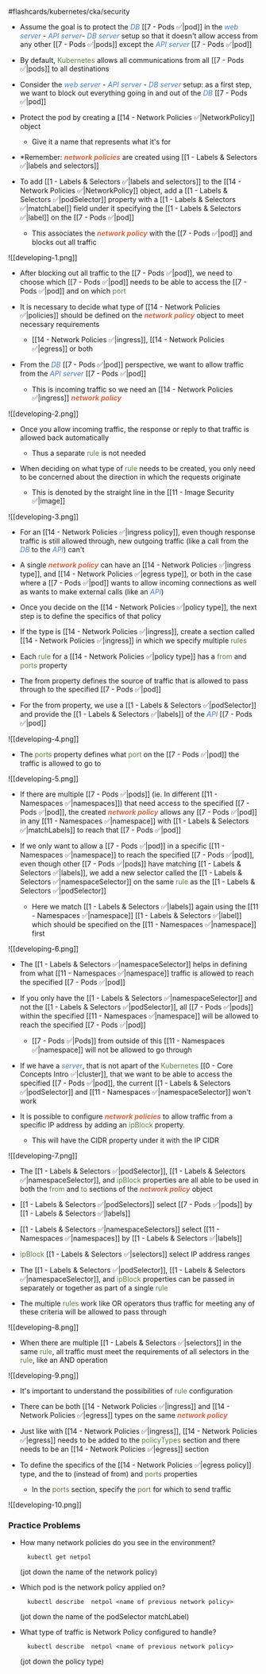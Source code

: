 #flashcards/kubernetes/cka/security

- Assume the goal is to protect the <i><span style="color:#477bbe">DB</span></i> [[7 - Pods ✅|pod]] in the <i><span style="color:#477bbe">web server</span></i> - <i><span style="color:#477bbe">API server</span></i>- <i><span style="color:#477bbe">DB server</span></i> setup so that it doesn't allow access from any other [[7 - Pods ✅|pods]] except the <i><span style="color:#477bbe">API server</span></i> [[7 - Pods ✅|pod]]

- By default, <span style="color:#5c7e3e">Kubernetes</span> allows all communications from all [[7 - Pods ✅|pods]] to all destinations

- Consider the <i><span style="color:#477bbe">web server</span></i> - <i><span style="color:#477bbe">API server</span></i> - <i><span style="color:#477bbe">DB server</span></i> setup: as a first step, we want to block out everything going in and out of the <i><span style="color:#477bbe">DB</span></i> [[7 - Pods ✅|pod]]

- Protect the pod by creating a [[14 - Network Policies ✅|NetworkPolicy]] object
	- Give it a name that represents what it's for

- *Remember: <b><i><span style="color:#d46644">network policies</span></i></b> are created using [[1 - Labels & Selectors ✅|labels and selectors]]

- To add [[1 - Labels & Selectors ✅|labels and selectors]] to the [[14 - Network Policies ✅|NetworkPolicy]] object, add a [[1 - Labels & Selectors ✅|podSelector]] property with a [[1 - Labels & Selectors ✅|matchLabel]] field under it specifying the [[1 - Labels & Selectors ✅|label]] on the [[7 - Pods ✅|pod]]
	- This associates the <b><i><span style="color:#d46644">network policy</span></i></b> with the [[7 - Pods ✅|pod]] and blocks out all traffic

![[developing-1.png]]

- After blocking out all traffic to the [[7 - Pods ✅|pod]], we need to choose which [[7 - Pods ✅|pod]] needs to be able to access the [[7 - Pods ✅|pod]] and on which <span style="color:#5c7e3e">port</span>

- It is necessary to decide what type of [[14 - Network Policies ✅|policies]] should be defined on the <b><i><span style="color:#d46644">network policy</span></i></b> object to meet necessary requirements
	- [[14 - Network Policies ✅|ingress]], [[14 - Network Policies ✅|egress]] or both

- From the <i><span style="color:#477bbe">DB</span></i> [[7 - Pods ✅|pod]] perspective, we want to allow traffic from the <i><span style="color:#477bbe">API server</span></i> [[7 - Pods ✅|pod]]
	- This is incoming traffic so we need an [[14 - Network Policies ✅|ingress]] <b><i><span style="color:#d46644">network policy</span></i></b>

![[developing-2.png]]

- Once you allow incoming traffic, the response or reply to that traffic is allowed back automatically
	- Thus a separate <span style="color:#5c7e3e">rule</span> is not needed

- When deciding on what type of <span style="color:#5c7e3e">rule</span> needs to be created, you only need to be concerned about the direction in which the requests originate
	- This is denoted by the straight line in the [[11 - Image Security ✅|image]]

![[developing-3.png]]

- For an [[14 - Network Policies ✅|ingress policy]], even though response traffic is still allowed through, new outgoing traffic (like a call from the <i><span style="color:#477bbe">DB</span></i> to the <i><span style="color:#477bbe">API</span></i>) can't

- A single <b><i><span style="color:#d46644">network policy</span></i></b> can have an [[14 - Network Policies ✅|ingress type]], and [[14 - Network Policies ✅|egress type]], or both in the case where a [[7 - Pods ✅|pod]] wants to allow incoming connections as well as wants to make external calls (like an <i><span style="color:#477bbe">API</span></i>)

- Once you decide on the [[14 - Network Policies ✅|policy type]], the next step is to define the specifics of that policy

- If the type is [[14 - Network Policies ✅|ingress]], create a section called [[14 - Network Policies ✅|ingress]] in which we specify multiple <span style="color:#5c7e3e">rules</span>

- Each <span style="color:#5c7e3e">rule</span> for a [[14 - Network Policies ✅|policy type]] has a <span style="color:#5c7e3e">from</span> and <span style="color:#5c7e3e">ports</span> property

- The from property defines the source of traffic that is allowed to pass through to the specified [[7 - Pods ✅|pod]]

- For the from property, we use a [[1 - Labels & Selectors ✅|podSelector]] and provide the [[1 - Labels & Selectors ✅|labels]] of the <i><span style="color:#477bbe">API</span></i> [[7 - Pods ✅|pod]]

![[developing-4.png]]

- The <span style="color:#5c7e3e">ports</span> property defines what <span style="color:#5c7e3e">port</span> on the [[7 - Pods ✅|pod]] the traffic is allowed to go to

![[developing-5.png]]

- If there are multiple [[7 - Pods ✅|pods]] (ie. In different [[11 - Namespaces ✅|namespaces]]) that need access to the specified [[7 - Pods ✅|pod]], the created <b><i><span style="color:#d46644">network policy</span></i></b> allows any [[7 - Pods ✅|pod]] in any [[11 - Namespaces ✅|namespace]] with [[1 - Labels & Selectors ✅|matchLabels]] to reach that [[7 - Pods ✅|pod]]

- If we only want to allow a [[7 - Pods ✅|pod]] in a specific [[11 - Namespaces ✅|namespace]] to reach the specified [[7 - Pods ✅|pod]], even though other [[7 - Pods ✅|pods]] have matching [[1 - Labels & Selectors ✅|labels]], we add a new selector called the [[1 - Labels & Selectors ✅|namespaceSelector]] on the same <span style="color:#5c7e3e">rule</span> as the [[1 - Labels & Selectors ✅|podSelector]]
	- Here we match [[1 - Labels & Selectors ✅|labels]] again using the [[11 - Namespaces ✅|namespace]] [[1 - Labels & Selectors ✅|label]] which should be specified on the [[11 - Namespaces ✅|namespace]] first

![[developing-6.png]]

- The [[1 - Labels & Selectors ✅|namespaceSelector]] helps in defining from what [[11 - Namespaces ✅|namespace]] traffic is allowed to reach the specified [[7 - Pods ✅|pod]]

- If you only have the [[1 - Labels & Selectors ✅|namespaceSelector]] and not the [[1 - Labels & Selectors ✅|podSelector]], all [[7 - Pods ✅|pods]] within the specified [[11 - Namespaces ✅|namespace]] will be allowed to reach the specified [[7 - Pods ✅|pod]]
	- [[7 - Pods ✅|Pods]] from outside of this [[11 - Namespaces ✅|namespace]] will not be allowed to go through

- If we have a <i><span style="color:#477bbe">server</span></i>, that is not apart of the <span style="color:#5c7e3e">Kubernetes</span> [[0 - Core Concepts Intro ✅|cluster]], that we want to be able to access the specified [[7 - Pods ✅|pod]], the current [[1 - Labels & Selectors ✅|podSelector]] and [[11 - Namespaces ✅|namespaceSelector]] won't work

- It is possible to configure <b><i><span style="color:#d46644">network policies</span></i></b> to allow traffic from a specific IP address by adding an <span style="color:#5c7e3e">ipBlock</span> property.
	- This will have the CIDR property under it with the IP CIDR

![[developing-7.png]]

- The [[1 - Labels & Selectors ✅|podSelector]], [[1 - Labels & Selectors ✅|namespaceSelector]], and <span style="color:#5c7e3e">ipBlock</span> properties are all able to be used in both the <span style="color:#5c7e3e">from</span> and <span style="color:#5c7e3e">to</span> sections of the <b><i><span style="color:#d46644">network policy</span></i></b> object

- [[1 - Labels & Selectors ✅|podSelectors]] select [[7 - Pods ✅|pods]] by [[1 - Labels & Selectors ✅|labels]]

- [[1 - Labels & Selectors ✅|namespaceSelectors]] select [[11 - Namespaces ✅|namespaces]] by [[1 - Labels & Selectors ✅|labels]]

- <span style="color:#5c7e3e">ipBlock</span> [[1 - Labels & Selectors ✅|selectors]] select IP address ranges

- The [[1 - Labels & Selectors ✅|podSelector]], [[1 - Labels & Selectors ✅|namespaceSelector]], and <span style="color:#5c7e3e">ipBlock</span> properties can be passed in separately or together as part of a single <span style="color:#5c7e3e">rule</span>

- The multiple <span style="color:#5c7e3e">rules</span> work like OR operators thus traffic for meeting any of these criteria will be allowed to pass through

![[developing-8.png]]

- When there are multiple [[1 - Labels & Selectors ✅|selectors]] in the same <span style="color:#5c7e3e">rule</span>, all traffic must meet the requirements of all selectors in the <span style="color:#5c7e3e">rule</span>, like an AND operation

![[developing-9.png]]

- It's important to understand the possibilities of <span style="color:#5c7e3e">rule</span> configuration

- There can be both [[14 - Network Policies ✅|ingress]] and [[14 - Network Policies ✅|egress]] types on the same <b><i><span style="color:#d46644">network policy</span></i></b>

- Just like with [[14 - Network Policies ✅|ingress]], [[14 - Network Policies ✅|egress]] needs to be added to the <span style="color:#5c7e3e">policyTypes</span> section and there needs to be an [[14 - Network Policies ✅|egress]] section

- To define the specifics of the [[14 - Network Policies ✅|egress policy]] type, and the to (instead of from) and <span style="color:#5c7e3e">ports</span> properties
	- In the <span style="color:#5c7e3e">ports</span> section, specify the <span style="color:#5c7e3e">port</span> for which to send traffic

![[developing-10.png]]

### Practice Problems

- How many network policies do you see in the environment?

		kubectl get netpol

	(jot down the name of the network policy)

- Which pod is the network policy applied on?

		kubectl describe  netpol <name of previous network policy>

	(jot down the name of the podSelector matchLabel)

- What type of traffic is Network Policy configured to handle?

		kubectl describe  netpol <name of previous network policy>

	(jot down the policy type)